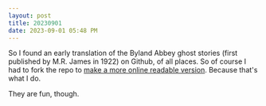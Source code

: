 ```yaml
---
layout: post
title: 20230901
date: 2023-09-01 05:48 PM
---
```


So I found an early translation of the Byland Abbey ghost stories (first published by M.R. James in 1922) on Github, of all places. So of course I had to fork the repo to [make a more online readable version](https://github.com/NinaZumel/TwelveMedievalGhostStories/blob/master/English/english.md). Because that's what I do. 

They are fun, though.